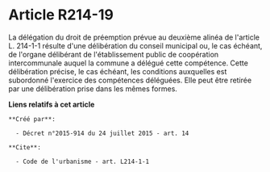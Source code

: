 # Article R214-19

La délégation du droit de préemption prévue au deuxième alinéa de l'article L. 214-1-1 résulte d'une délibération du conseil
municipal ou, le cas échéant, de l'organe délibérant de l'établissement public de coopération intercommunale auquel la
commune a délégué cette compétence. Cette délibération précise, le cas échéant, les conditions auxquelles est subordonné
l'exercice des compétences déléguées. Elle peut être retirée par une délibération prise dans les mêmes formes.

**Liens relatifs à cet article**

	**Créé par**:

	  - Décret n°2015-914 du 24 juillet 2015 - art. 14

	**Cite**:

	  - Code de l'urbanisme - art. L214-1-1
